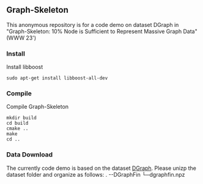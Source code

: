 ## Graph-Skeleton

This anonymous repository is for a code demo on dataset DGraph in  "Graph-Skeleton: 10% Node is Sufficient to Represent Massive Graph Data" (WWW 23')



### Install

Install libboost

```shell
sudo apt-get install libboost-all-dev
```

### Compile

Compile Graph-Skeleton

```shell
mkdir build
cd build
cmake ..
make
cd ..
```

### Data Download

The currently code demo is based on the dataset [DGraph](https://dgraph.xinye.com/dataset). Please unizp the dataset folder and organize as follows:
.
--DGraphFin
   └─dgraphfin.npz
